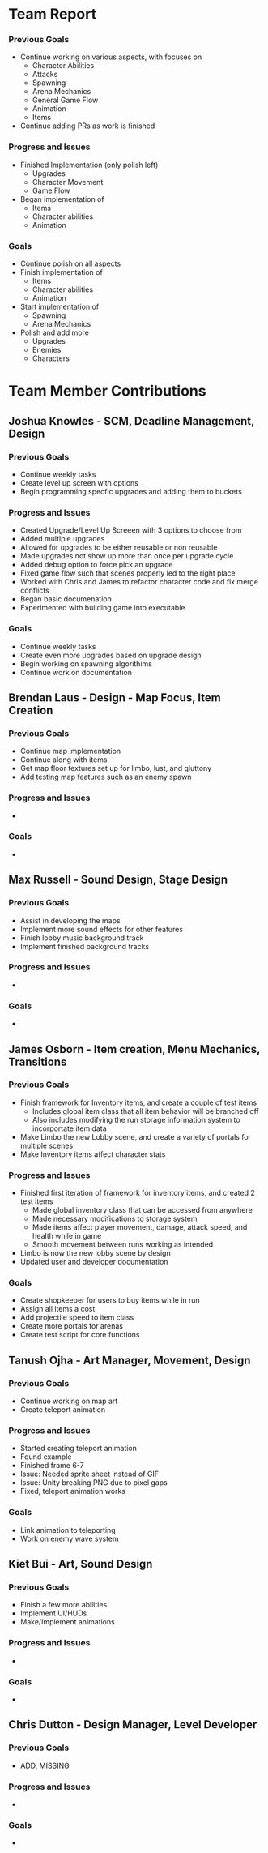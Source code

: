 # Team Report

### Previous Goals

* Continue working on various aspects, with focuses on
  * Character Abilities
  * Attacks
  * Spawning
  * Arena Mechanics
  * General Game Flow
  * Animation
  * Items
* Continue adding PRs as work is finished

### Progress and Issues

* Finished Implementation (only polish left)
  * Upgrades
  * Character Movement
  * Game Flow
* Began implementation of
  * Items
  * Character abilities
  * Animation

### Goals

* Continue polish on all aspects
* Finish implementation of
  * Items
  * Character abilities
  * Animation
* Start implementation of
  * Spawning
  * Arena Mechanics
* Polish and add more
  * Upgrades
  * Enemies
  * Characters

# Team Member Contributions

## Joshua Knowles \- SCM, Deadline Management, Design

### Previous Goals

* Continue weekly tasks
* Create level up screen with options
* Begin programming specfic upgrades and adding them to buckets

### Progress and Issues

* Created Upgrade/Level Up Screeen with 3 options to choose from
* Added multiple upgrades
* Allowed for upgrades to be either reusable or non reusable
* Made upgrades not show up more than once per upgrade cycle
* Added debug option to force pick an upgrade
* Fixed game flow such that scenes properly led to the right place
* Worked with Chris and James to refactor character code and fix merge conflicts
* Began basic documenation
* Experimented with building game into executable

### Goals

* Continue weekly tasks
* Create even more upgrades based on upgrade design
* Begin working on spawning algorithims
* Continue work on documentation

## Brendan Laus \- Design \- Map Focus, Item Creation

### Previous Goals

* Continue map implementation 
* Continue along with items
* Get map floor textures set up for limbo, lust, and gluttony
* Add testing map features such as an enemy spawn

### Progress and Issues

* 

### Goals

* 

## Max Russell \- Sound Design, Stage Design

### Previous Goals

* Assist in developing the maps
* Implement more sound effects for other features
* Finish lobby music background track
* Implement finished background tracks

### Progress and Issues

* 

### Goals

* 

## James Osborn \- Item creation, Menu Mechanics, Transitions

### Previous Goals

* Finish framework for Inventory items, and create a couple of test items
  * Includes global item class that all item behavior will be branched off
  * Also includes modifying the run storage information system to incorportate item data
* Make Limbo the new Lobby scene, and create a variety of portals for multiple scenes
* Make Inventory items affect character stats


### Progress and Issues

* Finished first iteration of framework for inventory items, and created 2 test items
  * Made global inventory class that can be accessed from anywhere
  * Made necessary modifications to storage system
  * Made items affect player movement, damage, attack speed, and health while in game
  * Smooth movement between runs working as intended
* Limbo is now the new lobby scene by design
* Updated user and developer documentation

### Goals

* Create shopkeeper for users to buy items while in run
* Assign all items a cost
* Add projectile speed to item class
* Create more portals for arenas
* Create test script for core functions

## Tanush Ojha \- Art Manager, Movement, Design

### Previous Goals

* Continue working on map art
* Create teleport animation

### Progress and Issues

* Started creating teleport animation
* Found example
* Finished frame 6-7
* Issue: Needed sprite sheet instead of GIF
* Issue: Unity breaking PNG due to pixel gaps
* Fixed, teleport animation works

### Goals

* Link animation to teleporting
* Work on enemy wave system

## Kiet Bui \- Art, Sound Design

### Previous Goals

* Finish a few more abilities
* Implement UI/HUDs
* Make/Implement animations

### Progress and Issues

* 

### Goals

* 

## Chris Dutton \- Design Manager, Level Developer

### Previous Goals

*  ADD, MISSING

### Progress and Issues

* 

### Goals

* 

